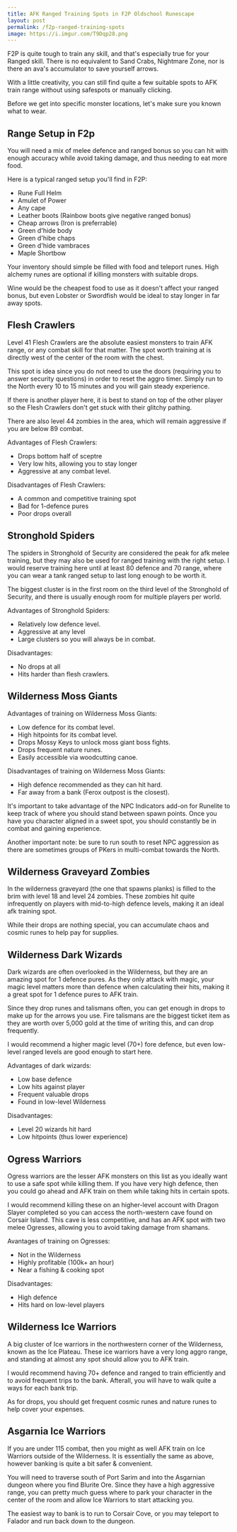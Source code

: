 ```yaml
---
title: AFK Ranged Training Spots in F2P Oldschool Runescape
layout: post
permalink: /f2p-ranged-training-spots
image: https://i.imgur.com/T9Dqp28.png
---
```


F2P is quite tough to train any skill, and that's especially true for your Ranged skill. There is no equivalent to Sand Crabs, Nightmare Zone, nor is there an ava's accumulator to save yourself arrows.

With a little creativity, you can still find quite a few suitable spots to AFK train range without using safespots or manually clicking.

Before we get into specific monster locations, let's make sure you known what to wear.

## Range Setup in F2p

You will need a mix of melee defence and ranged bonus so you can hit with enough accuracy while avoid taking damage, and thus needing to eat more food.

Here is a typical ranged setup you'll find in F2P:
- Rune Full Helm
- Amulet of Power
- Any cape
- Leather boots (Rainbow boots give negative ranged bonus)
- Cheap arrows (Iron is preferrable)
- Green d'hide body
- Green d'hibe chaps
- Green d'hide vambraces
- Maple Shortbow

Your inventory should simple be filled with food and teleport runes. High alchemy runes are optional if killing monsters with suitable drops.

Wine would be the cheapest food to use as it doesn't affect your ranged bonus, but even Lobster or Swordfish would be ideal to stay longer in far away spots.

## Flesh Crawlers

Level 41 Flesh Crawlers are the absolute easiest monsters to train AFK range, or any combat skill for that matter. The spot worth training at is directly west of the center of the room with the chest.

This spot is idea since you do not need to use the doors (requiring you to answer security questions) in order to reset the aggro timer. Simply run to the North every 10 to 15 minutes and you will gain steady experience.

If there is another player here, it is best to stand on top of the other player so the Flesh Crawlers don't get stuck with their glitchy pathing.

There are also level 44 zombies in the area, which will remain aggressive if you are below 89 combat.

Advantages of Flesh Crawlers:
- Drops bottom half of sceptre
- Very low hits, allowing you to stay longer
- Aggressive at any combat level.

Disadvantages of Flesh Crawlers:
- A common and competitive training spot
- Bad for 1-defence pures
- Poor drops overall

## Stronghold Spiders

The spiders in Stronghold of Security are considered the peak for afk melee training, but they may also be used for ranged training with the right setup. I would reserve training here until at least 80 defence and 70 range, where you can wear a tank ranged setup to last long enough to be worth it.

The biggest cluster is in the first room on the third level of the Stronghold of Security, and there is usually enough room for multiple players per world.

Advantages of Stronghold Spiders:
- Relatively low defence level.
- Aggressive at any level
- Large clusters so you will always be in combat.

Disadvantages:
- No drops at all
- Hits harder than flesh crawlers.

## Wilderness Moss Giants

Advantages of training on Wilderness Moss Giants:
- Low defence for its combat level.
- High hitpoints for its combat level.
- Drops Mossy Keys to unlock moss giant boss fights.
- Drops frequent nature runes.
- Easily accessible via woodcutting canoe.

Disadvantages of training on Wilderness Moss Giants:
- High defence recommended as they can hit hard.
- Far away from a bank (Ferox outpost is the closest).

It's important to take advantage of the NPC Indicators add-on for Runelite to keep track of where you should stand between spawn points. Once you have you character aligned in a sweet spot, you should constantly be in combat and gaining experience.

Another important note: be sure to run south to reset NPC aggression as there are sometimes groups of PKers in multi-combat towards the North.

## Wilderness Graveyard Zombies

In the wilderness graveyard (the one that spawns planks) is filled to the brim with level 18 and level 24 zombies. These zombies hit quite infrequently on players with mid-to-high defence levels, making it an ideal afk training spot.

While their drops are nothing special, you can accumulate chaos and cosmic runes to help pay for supplies.


## Wilderness Dark Wizards

Dark wizards are often overlooked in the Wilderness, but they are an amazing spot for 1 defence pures. As they only attack with magic, your magic level matters more than defence when calculating their hits, making it a great spot for 1 defence pures to AFK train.

Since they drop runes and talismans often, you can get enough in drops to make up for the arrows you use. Fire talismans are the biggest ticket item as they are worth over 5,000 gold at the time of writing this, and can drop frequently.

I would recommend a higher magic level (70+) fore defence, but even low-level ranged levels are good enough to start here.

Advantages of dark wizards:
- Low base defence
- Low hits against player
- Frequent valuable drops
- Found in low-level Wilderness

Disadvantages:
- Level 20 wizards hit hard
- Low hitpoints (thus lower experience)

## Ogress Warriors

Ogress warriors are the lesser AFK monsters on this list as you ideally want to use a safe spot while killing them. If you have very high defence, then you could go ahead and AFK train on them while taking hits in certain spots.

I would recommend killing these on an higher-level account with Dragon Slayer completed so you can access the north-western cave found on Corsair Island. This cave is less competitive, and has an AFK spot with two melee Ogresses, allowing you to avoid taking damage from shamans.

Avantages of training on Ogresses:
- Not in the Wilderness
- Highly profitable (100k+ an hour)
- Near a fishing & cooking spot

Disadvantages:
- High defence
- Hits hard on low-level players

## Wilderness Ice Warriors

A big cluster of Ice warriors in the northwestern corner of the Wilderness, known as the Ice Plateau. These ice warriors have a very long aggro range, and standing at almost any spot should allow you to AFK train.

I would recommend having 70+ defence and ranged to train efficiently and to avoid frequent trips to the bank. Afterall, you will have to walk quite a ways for each bank trip.

As for drops, you should get frequent cosmic runes and nature runes to help cover your expenses.

## Asgarnia Ice Warriors

If you are under 115 combat, then you might as well AFK train on Ice Warriors outside of the Wilderness. It is essentially the same as above, however banking is quite a bit safer & convenient.

You will need to traverse south of Port Sarim and into the Asgarnian dungeon where you find Blurite Ore. Since they have a high aggressive range, you can pretty much guess where to park your character in the center of the room and allow Ice Warriors to start attacking you.

The easiest way to bank is to run to Corsair Cove, or you may teleport to Falador and run back down to the dungeon.
